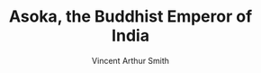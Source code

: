---
title: "Asoka, the Buddhist Emperor of India"
author: ["Vincent Arthur Smith"]
year: 1920
language: ["English"]
genre: ["Biography", "History"]
description: "Vincent Arthur Smith's definitive early biography of Ashoka (304-232 BCE), the Mauryan emperor whose conversion to Buddhism and moral governance made him one of history's most celebrated rulers."
collections: ['modern-literature', 'spiritual-texts']
sources:
  - name: "Internet Archive"
    url: "https://archive.org/details/asokabuddhistemp00smitiala"
    type: "other"
references:
  - name: "Wikipedia: Ashoka"
    url: "https://en.wikipedia.org/wiki/Ashoka"
    type: "wikipedia"
  - name: "Wikipedia: Vincent Arthur Smith"
    url: "https://en.wikipedia.org/wiki/Vincent_Arthur_Smith"
    type: "wikipedia"
  - name: "Open Library: Asoka, the Buddhist Emperor"
    url: "https://openlibrary.org/search?q=Asoka+the+Buddhist+Emperor+of+India+Vincent+Arthur+Smith"
    type: "other"
featured: true
publishDate: 2025-10-30
tags: ['historical-texts']
---